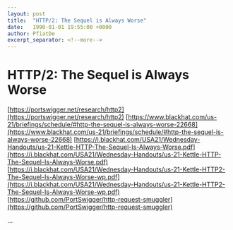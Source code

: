 ```yaml
---
layout: post
title:  "HTTP/2: The Sequel is Always Worse"
date:   1990-01-01 19:55:00 +0000
author: PfiatDe
excerpt_separator: <!--more-->
---
```


# HTTP/2: The Sequel is Always Worse
[https://portswigger.net/research/http2](https://portswigger.net/research/http2)
[https://www.blackhat.com/us-21/briefings/schedule/#http-the-sequel-is-always-worse-22668](https://www.blackhat.com/us-21/briefings/schedule/#http-the-sequel-is-always-worse-22668)
[https://i.blackhat.com/USA21/Wednesday-Handouts/us-21-Kettle-HTTP-The-Sequel-Is-Always-Worse.pdf](https://i.blackhat.com/USA21/Wednesday-Handouts/us-21-Kettle-HTTP-The-Sequel-Is-Always-Worse.pdf)
[https://i.blackhat.com/USA21/Wednesday-Handouts/us-21-Kettle-HTTP2-The-Sequel-Is-Always-Worse-wp.pdf](https://i.blackhat.com/USA21/Wednesday-Handouts/us-21-Kettle-HTTP2-The-Sequel-Is-Always-Worse-wp.pdf)
[https://github.com/PortSwigger/http-request-smuggler](https://github.com/PortSwigger/http-request-smuggler)

...
<!--more-->
